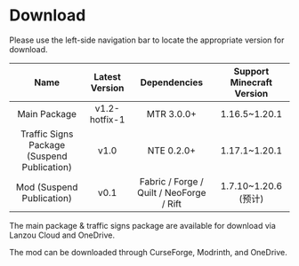 # Download

Please use the left-side navigation bar to locate the appropriate version for download.

|                    Name                     | Latest Version |               Dependencies               | Support Minecraft Version |
| :-----------------------------------------: | :------------: | :--------------------------------------: | :-----------------------: |
|                Main Package                 | v1.2-hotfix-1  |                MTR 3.0.0+                |       1.16.5~1.20.1       |
| Traffic Signs Package (Suspend Publication) |      v1.0      |                NTE 0.2.0+                |       1.17.1~1.20.1       |
|          Mod (Suspend Publication)          |      v0.1      | Fabric / Forge / Quilt / NeoForge / Rift |   1.7.10~1.20.6 (预计)    |

The main package & traffic signs package are available for download via Lanzou Cloud and OneDrive.

The mod can be downloaded through CurseForge, Modrinth, and OneDrive.